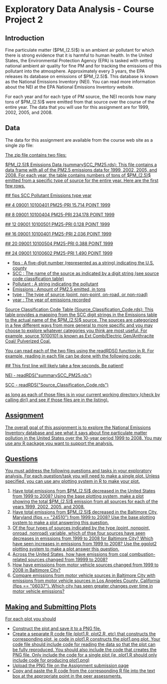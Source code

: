 <h1>Exploratory Data Analysis - Course Project 2</h1>

<h2>Introduction</h2>

<p>Fine particulate matter ($PM_(2.5)$) is an ambient air pollutant for which there is strong evidence that it is harmful to human health.  In the United States, the Environmental Protection Agency (EPA) is tasked with setting national ambient air quality for fine PM and for tracking the emissions of this pollutant into the atmosphere.  Approximately every 3 years, the EPA releases its database on emissions of $PM_(2.5)$. This database is known as the National Emissions Inventory (NEI).  You can read more information about the NEI at the EPA National Emissions Inventory website.</p>

<p>For each year and for each type of PM source, the NEI records how many tons of $PM_(2.5)$ were emitted from that source over the course of the entire year.  The data that you will use for this assignment are for 1999, 2002, 2005, and 2008.</p>

<h2>Data</h2>

<p>The data for this assignment are available from the course web site as a single zip file:</p>

<p><a href="https://d396qusza40orc.cloudfront.net/exdata%2Fdata%2FNEI_data.zip" title="Data for Peer Assessment"</a></p>

<p>The zip file contains two files:</p>

<p>$PM_(2.5)$ Emissions Data (summarySCC_PM25.rds): This file contains a data frame with all of the PM2.5 emissions data for 1999, 2002, 2005, and 2008.  For each year, the table contains numbers of tons of $PM_(2.5)$ emitted from a specific type of source for the entire year.  Here are the first few rows.</p>

<p>##     fips      SCC  Pollutant Emissions   type  year</p>
<p>## 4  09001 10100401   PM25-PRI    15.714  POINT  1999</p>
<p>## 8  09001 10100404   PM25-PRI   234.178  POINT  1999</p>
<p>## 12 09001 10100501   PM25-PRI     0.128  POINT  1999</p>
<p>## 16 09001 10100401   PM25-PRI     2.036  POINT  1999</p>
<p>## 20 09001 10100504   PM25-PRI     0.388  POINT  1999</p>
<p>## 24 09001 10100602   PM25-PRI     1.490  POINT  1999</p>

<ul>
<li>fips : A five-digit number (represented as a string) indicating the U.S. county</li>
<li>SCC : The name of the source as indicated by a digit string (see source code classification table)</li>
<li>Pollutant : A string indicating the pollutant</li>
<li>Emissions : Amount of PM2.5 emitted, in tons</li>
<li>type : The type of source (point, non-point, on-road, or non-road)</li>
<li>year : The year of emissions recorded</li>
</ul>

<p>Source Classification Code Table (Source_Classification_Code.rds): This table provides a mapping from the SCC digit strings in the Emissions table to the actual name of the $PM_(2.5)$ source.  The sources are categorized in a few different ways from more general to more specific and you may choose to explore whatever categories you think are most useful.  For example, source 10100101 is known as Ext Comb/Electric Gen/Anthracite Coal/ Pulverized Coal.</p>

<p>You can read each of the two files using the readRDS() function in R.  For example, reading in each file can be done with the following code:</p>

<p>## This first line will likely take a few seconds. Be patient!</p>
<p>NEI - readRDS("summarySCC_PM25.rds")</p>
<p>SCC - readRDS("Source_Classification_Code.rds")</p>

<p>as long as each of those files is in your current working directory (check by calling dir() and see if those files are in the listing).</p>

<h2>Assignment</h2>

<p>The overall goal of this assignment is to explore the National Emissions Inventory database and see what it says about fine particulate matter pollution in the United States over the 10-year period 1999 to 2008.  You may use any R package you want to support the analysis.</p>

<h2>Questions</h2>

<p>You must address the following questions and tasks in your exploratory analysis.  For each question/task you will need to make a single plot.  Unless specified, you can use any plotting system in R to make your plot.</p>

<ol>
<li>Have total emissions from $PM_(2.5)$ decreased in the United States from 1999 to 2008? Using the base plotting system, make a plot showing the total $PM_(2.5)$ emission from all sources for each of the years 1999, 2002, 2005, and 2008.</li>
<li>Have total emissions from $PM_(2.5)$ decreased in the Baltimore City, Maryland (fips == "24510") from 1999 to 2008?  Use the base plotting system to make a plot answering this question.</li>
<li>Of the four types of sources indicated by the type (point, nonpoint, onroad, nonroad) variable, which of thse four sources have seen decreases in emissions from 1999 to 2008 for Baltimore City?  Which have seen increases in emissions from 1999 to 2008? Use the ggplot2 plotting system to make a plot answer this question.</li>
<li>Across the United States, how have emissions from coal combustion-related sources changed from 19999 to 2008?</li>
<li>How have emissions from motor vehicle sources changed from 1999 to 2008 in Baltimore City?</li>
<li>Compare emissions from motor vehicle sources in Baltimore City with emissions from motor vehicle sources in Los Angeles County, California (fips == "06037"). Which city has seen greater changes over time in motor vehicle emissions?</li>
</ol>

<h2>Making and Submitting Plots</h2>

<p>For each plot you should</p>

<ul>
<li>Construct the plot and save it to a PNG file.</li>
<li>Create a separate R code file (plot1.R, plot2.R, etc) that constructs the corresponding plot, ie code in plot1.R constructs the plot1.png plot.  Your code file should include code for reading the data so that the plot can be fully reproduced.  You should also include the code that creates the PNG file.  Only include the code for a single plot (ie, plot1.R should only include code for producing plot1.png)</li>
<li>Upload the PNG file on the Assignment submission page</li>
<li>Copy and paste the R code from the corresponding R file into the text box at the appropriate point in the peer assessments.</li>
</ul>